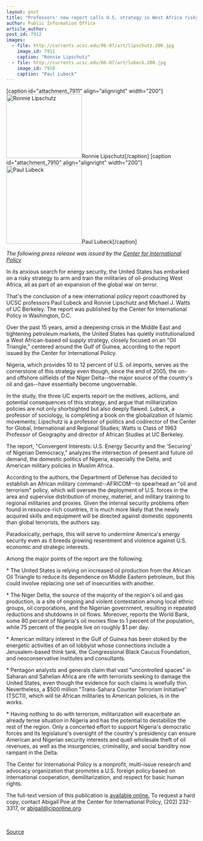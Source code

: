 ```yaml
---
layout: post
title: "Professors' new report calls U.S. strategy in West Africa risky"
author: Public Information Office
article_author: 
post_id: 7912
images:
  - file: http://currents.ucsc.edu/06-07/art/lipschutz.200.jpg
    image_id: 7911
    caption: "Ronnie Lipschutz"
  - file: http://currents.ucsc.edu/06-07/art/lubeck.200.jpg
    image_id: 7910
    caption: "Paul Lubeck"
---
```


[caption id="attachment_7911" align="alignright" width="200"]<a href="http://dev-ucsc-news.pantheonsite.io/wp-content/uploads/2007/02/lipschutz.200.jpg"><img class="size-full wp-image-7911" src="http://dev-ucsc-news.pantheonsite.io/wp-content/uploads/2007/02/lipschutz.200.jpg" alt="Ronnie Lipschutz" width="200" height="169" /></a>Ronnie Lipschutz[/caption]
[caption id="attachment_7910" align="alignright" width="200"]<a href="http://dev-ucsc-news.pantheonsite.io/wp-content/uploads/2007/02/lubeck.200.jpg"><img class="size-full wp-image-7910" src="http://dev-ucsc-news.pantheonsite.io/wp-content/uploads/2007/02/lubeck.200.jpg" alt="Paul Lubeck" width="200" height="206" /></a>Paul Lubeck[/caption]
<a name="content" id="content"></a>
<p>
  <i>The following press release was issued by the <a href="http://ciponline.org/">Center for International Policy</a></i>
</p>
<p>
  In its anxious search for energy security, the United States has embarked on a risky strategy to arm and train the militaries of oil-producing West Africa, all as part of an expansion of the global war on terror.
</p>
<p>
  That's the conclusion of a new international policy report coauthored by UCSC professors Paul Lubeck and Ronnie Lipschutz and Michael J. Watts of UC Berkeley. The report was published by the Center for International Policy in Washington, D.C.
</p>
<p>
  Over the past 15 years, amid a deepening crisis in the Middle East and tightening petroleum markets, the United States has quietly institutionalized a West African-based oil supply strategy, closely focused on an "Oil Triangle," centered around the Gulf of Guinea, according to the report issued by the Center for International Policy.
</p>
<p>
  Nigeria, which provides 10 to 12 percent of U.S. oil imports, serves as the cornerstone of this strategy even though, since the end of 2005, the on- and offshore oilfields of the Niger Delta--the major source of the country's oil and gas--have essentially become ungovernable.
</p>
<p>
  In the study, the three UC experts report on the motives, actions, and potential consequences of this strategy, and argue that militarization policies are not only shortsighted but also deeply flawed. Lubeck, a professor of sociology, is completing a book on the globalization of Islamic movements; Lipschutz is a professor of politics and codirector of the Center for Global, International and Regional Studies; Watts is Class of 1963 Professor of Geography and director of African Studies at UC Berkeley.
</p>
<p>
  The report, "Convergent Interests: U.S. Energy Security and the 'Securing' of Nigerian Democracy," analyzes the intersection of present and future oil demand, the domestic politics of Nigeria, especially the Delta, and American military policies in Muslim Africa.
</p>
<p>
  According to the authors, the Department of Defense has decided to establish an African military command--AFRICOM--to spearhead an "oil and terrorism" policy, which will oversee the deployment of U.S. forces in the area and supervise distribution of money, materiel, and military training to regional militaries and proxies. Given the internal security problems often found in resource-rich countries, it is much more likely that the newly acquired skills and equipment will be directed against domestic opponents than global terrorists, the authors say.
</p>
<p>
  Paradoxically, perhaps, this will serve to undermine America's energy security even as it breeds growing resentment and violence against U.S. economic and strategic interests.
</p>
<p>
  Among the major points of the report are the following:
</p>
<p>
  * The United States is relying on increased oil production from the African Oil Triangle to reduce its dependence on Middle Eastern petroleum, but this could involve replacing one set of insecurities with another.
</p>
<p>
  * The Niger Delta, the source of the majority of the region's oil and gas production, is a site of ongoing and violent contestation among local ethnic groups, oil corporations, and the Nigerian government, resulting in repeated reductions and shutdowns in oil flows. Moreover, reports the World Bank, some 80 percent of Nigeria's oil monies flow to 1 percent of the population, while 75 percent of the people live on roughly $1 per day.
</p>
<p>
  * American military interest in the Gulf of Guinea has been stoked by the energetic activities of an oil lobbyist whose connections include a Jerusalem-based think tank, the Congressional Black Caucus Foundation, and neoconservative institutes and consultants.
</p>
<p>
  * Pentagon analysts and generals claim that vast "uncontrolled spaces" in Saharan and Sahelian Africa are rife with terrorists seeking to damage the United States, even though the evidence for such claims is woefully thin. Nevertheless, a $500 million "Trans-Sahara Counter Terrorism Initiative" (TSCTI), which will tie African militaries to American policies, is in the works.
</p>
<p>
  * Having nothing to do with terrorism, militarization will exacerbate an already tense situation in Nigeria and has the potential to destabilize the rest of the region. Only a concerted effort to support Nigeria's democratic forces and its legislature's oversight of the country's presidency can ensure American and Nigerian security interests and quell wholesale theft of oil revenues, as well as the insurgencies, criminality, and social banditry now rampant in the Delta.
</p>
<p>
  The Center for International Policy is a nonprofit, multi-issue research and advocacy organization that promotes a U.S. foreign policy based on international cooperation, demilitarization, and respect for basic human rights.
</p>
<p>
  The full-text version of this publication is <a href="http://www.ciponline.org/NIGERIA_FINAL.pdf">available online.</a> To request a hard copy, contact Abigail Poe at the Center for International Policy, (202) 232-3317, or <a href="mailto:abigail@ciponline.org">abigail@ciponline.org</a>.
</p>
<p>
  <br>
</p>
<p><a href="http://www1.ucsc.edu/currents/06-07/02-12/report.asp" title="Permalink to report">Source</a></p>
